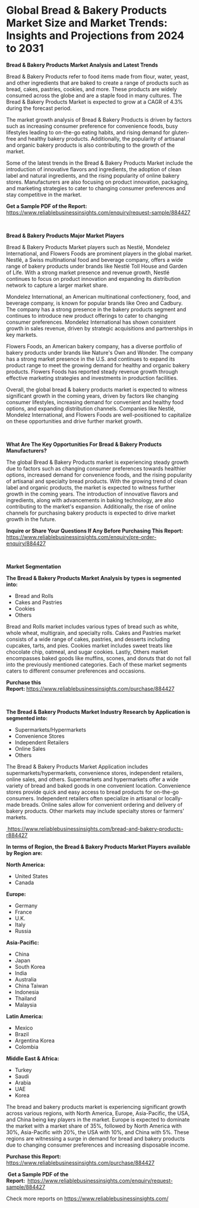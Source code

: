 <p><h1>Global Bread & Bakery Products Market Size and Market Trends: Insights and Projections from 2024 to 2031</h1></p><p><strong>Bread & Bakery Products Market Analysis and Latest Trends</strong></p>
<p><p>Bread & Bakery Products refer to food items made from flour, water, yeast, and other ingredients that are baked to create a range of products such as bread, cakes, pastries, cookies, and more. These products are widely consumed across the globe and are a staple food in many cultures. The Bread & Bakery Products Market is expected to grow at a CAGR of 4.3% during the forecast period.</p><p>The market growth analysis of Bread & Bakery Products is driven by factors such as increasing consumer preference for convenience foods, busy lifestyles leading to on-the-go eating habits, and rising demand for gluten-free and healthy bakery products. Additionally, the popularity of artisanal and organic bakery products is also contributing to the growth of the market.</p><p>Some of the latest trends in the Bread & Bakery Products Market include the introduction of innovative flavors and ingredients, the adoption of clean label and natural ingredients, and the rising popularity of online bakery stores. Manufacturers are also focusing on product innovation, packaging, and marketing strategies to cater to changing consumer preferences and stay competitive in the market.</p></p>
<p><strong>Get a Sample PDF of the Report:&nbsp;</strong> <a href="https://www.reliablebusinessinsights.com/enquiry/request-sample/884427">https://www.reliablebusinessinsights.com/enquiry/request-sample/884427</a></p>
<p>&nbsp;</p>
<p><strong>Bread & Bakery Products Major Market Players</strong></p>
<p><p>Bread & Bakery Products Market players such as Nestlé, Mondelez International, and Flowers Foods are prominent players in the global market. Nestlé, a Swiss multinational food and beverage company, offers a wide range of bakery products under brands like Nestlé Toll House and Garden of Life. With a strong market presence and revenue growth, Nestlé continues to focus on product innovation and expanding its distribution network to capture a larger market share.</p><p>Mondelez International, an American multinational confectionery, food, and beverage company, is known for popular brands like Oreo and Cadbury. The company has a strong presence in the bakery products segment and continues to introduce new product offerings to cater to changing consumer preferences. Mondelez International has shown consistent growth in sales revenue, driven by strategic acquisitions and partnerships in key markets.</p><p>Flowers Foods, an American bakery company, has a diverse portfolio of bakery products under brands like Nature's Own and Wonder. The company has a strong market presence in the U.S. and continues to expand its product range to meet the growing demand for healthy and organic bakery products. Flowers Foods has reported steady revenue growth through effective marketing strategies and investments in production facilities.</p><p>Overall, the global bread & bakery products market is expected to witness significant growth in the coming years, driven by factors like changing consumer lifestyles, increasing demand for convenient and healthy food options, and expanding distribution channels. Companies like Nestlé, Mondelez International, and Flowers Foods are well-positioned to capitalize on these opportunities and drive further market growth.</p></p>
<p>&nbsp;</p>
<p><strong>What Are The Key Opportunities For Bread & Bakery Products Manufacturers?</strong></p>
<p><p>The global Bread & Bakery Products market is experiencing steady growth due to factors such as changing consumer preferences towards healthier options, increased demand for convenience foods, and the rising popularity of artisanal and specialty bread products. With the growing trend of clean label and organic products, the market is expected to witness further growth in the coming years. The introduction of innovative flavors and ingredients, along with advancements in baking technology, are also contributing to the market's expansion. Additionally, the rise of online channels for purchasing bakery products is expected to drive market growth in the future.</p></p>
<p><strong>Inquire or Share Your Questions If Any Before Purchasing This Report:</strong> <a href="https://www.reliablebusinessinsights.com/enquiry/pre-order-enquiry/884427">https://www.reliablebusinessinsights.com/enquiry/pre-order-enquiry/884427</a></p>
<p>&nbsp;</p>
<p><strong>Market Segmentation</strong></p>
<p><strong>The Bread & Bakery Products Market Analysis by types is segmented into:</strong></p>
<p><ul><li>Bread and Rolls</li><li>Cakes and Pastries</li><li>Cookies</li><li>Others</li></ul></p>
<p><p>Bread and Rolls market includes various types of bread such as white, whole wheat, multigrain, and specialty rolls. Cakes and Pastries market consists of a wide range of cakes, pastries, and desserts including cupcakes, tarts, and pies. Cookies market includes sweet treats like chocolate chip, oatmeal, and sugar cookies. Lastly, Others market encompasses baked goods like muffins, scones, and donuts that do not fall into the previously mentioned categories. Each of these market segments caters to different consumer preferences and occasions.</p></p>
<p><strong>Purchase this Report:&nbsp;</strong><a href="https://www.reliablebusinessinsights.com/purchase/884427">https://www.reliablebusinessinsights.com/purchase/884427</a></p>
<p>&nbsp;</p>
<p><strong>The Bread & Bakery Products Market Industry Research by Application is segmented into:</strong></p>
<p><ul><li>Supermarkets/Hypermarkets</li><li>Convenience Stores</li><li>Independent Retailers</li><li>Online Sales</li><li>Others</li></ul></p>
<p><p>The Bread & Bakery Products Market Application includes supermarkets/hypermarkets, convenience stores, independent retailers, online sales, and others. Supermarkets and hypermarkets offer a wide variety of bread and baked goods in one convenient location. Convenience stores provide quick and easy access to bread products for on-the-go consumers. Independent retailers often specialize in artisanal or locally-made breads. Online sales allow for convenient ordering and delivery of bakery products. Other markets may include specialty stores or farmers' markets.</p></p>
<p><a href="https://www.reliablebusinessinsights.com/bread-and-bakery-products-r884427">&nbsp;https://www.reliablebusinessinsights.com/bread-and-bakery-products-r884427</a></p>
<p><strong>In terms of Region, the Bread & Bakery Products Market Players available by Region are:</strong></p>
<p>
    <p> <strong> North America: </strong>
        <ul>
            <li>United States</li>
            <li>Canada</li>
        </ul>
        </p> 
    <p> <strong> Europe: </strong>
        <ul>
            <li>Germany</li>
            <li>France</li>
            <li>U.K.</li>
            <li>Italy</li>
            <li>Russia</li>
        </ul>
        </p> 
    <p> <strong> Asia-Pacific: </strong>
        <ul>
            <li>China</li>
            <li>Japan</li>
            <li>South Korea</li>
            <li>India</li>
            <li>Australia</li>
            <li>China Taiwan</li>
            <li>Indonesia</li>
            <li>Thailand</li>
            <li>Malaysia</li>
        </ul>
        </p> 
    <p> <strong> Latin America: </strong>
        <ul>
            <li>Mexico</li>
            <li>Brazil</li>
            <li>Argentina Korea</li>
            <li>Colombia</li>
        </ul>
        </p> 
    <p> <strong> Middle East & Africa: </strong>
        <ul>
            <li>Turkey</li>
            <li>Saudi</li>
            <li>Arabia</li>
            <li>UAE</li>
            <li>Korea</li>
        </ul>
    </p>
    </p>
<p><p>The bread and bakery products market is experiencing significant growth across various regions, with North America, Europe, Asia-Pacific, the USA, and China being key players in the market. Europe is expected to dominate the market with a market share of 35%, followed by North America with 30%, Asia-Pacific with 20%, the USA with 10%, and China with 5%. These regions are witnessing a surge in demand for bread and bakery products due to changing consumer preferences and increasing disposable income.</p></p>
<p><strong>Purchase this Report: </strong><a href="https://www.reliablebusinessinsights.com/purchase/884427">https://www.reliablebusinessinsights.com/purchase/884427</a></p>
<p>&nbsp;<strong>Get a Sample PDF of the Report:&nbsp;&nbsp;</strong><a href="https://www.reliablebusinessinsights.com/enquiry/request-sample/884427">https://www.reliablebusinessinsights.com/enquiry/request-sample/884427</a></p>
<p><strong></strong></p>
<p>Check more reports on <a href="https://www.reliablebusinessinsights.com/">https://www.reliablebusinessinsights.com/</a></p>